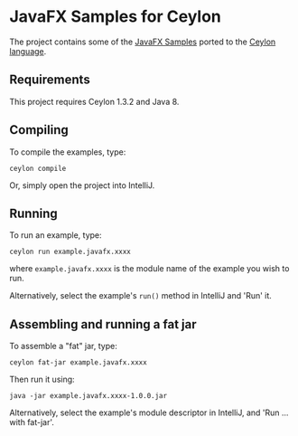 # JavaFX Samples for Ceylon

The project contains some of the [JavaFX Samples][]
ported to the [Ceylon language][].

[Ceylon language]: http://ceylon-lang.org
[JavaFX Samples]: https://docs.oracle.com/javase/8/javafx/get-started-tutorial/get_start_apps.htm

## Requirements

This project requires Ceylon 1.3.2 and Java 8.

## Compiling

To compile the examples, type:

    ceylon compile

Or, simply open the project into IntelliJ.

## Running

To run an example, type:

    ceylon run example.javafx.xxxx

where `example.javafx.xxxx` is the module name of 
the example you wish to run.

Alternatively, select the example's `run()` method in
IntelliJ and 'Run' it.

## Assembling and running a fat jar

To assemble a "fat" jar, type:

    ceylon fat-jar example.javafx.xxxx

Then run it using:

    java -jar example.javafx.xxxx-1.0.0.jar

Alternatively, select the example's module descriptor in
IntelliJ, and 'Run ... with fat-jar'.